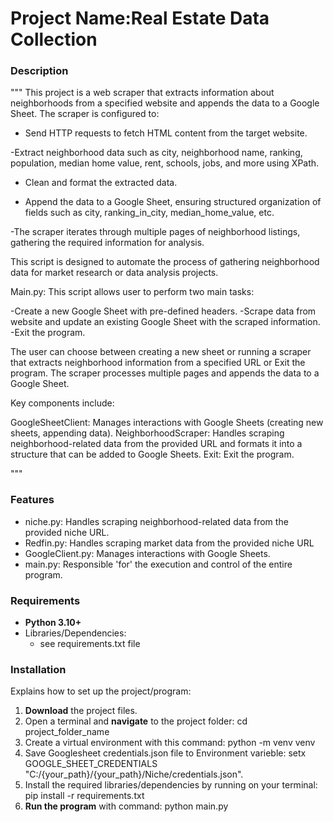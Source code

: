 # Project Name:Real Estate Data Collection

### Description
"""
This project is a web scraper that extracts information about neighborhoods from a specified website and appends the data to a Google Sheet. 
The scraper is configured to:

- Send HTTP requests to fetch HTML content from the target website.

-Extract neighborhood data such as city, neighborhood name, ranking, population, median home value, rent, schools, jobs, and more using XPath.

- Clean and format the extracted data.

- Append the data to a Google Sheet, ensuring structured organization of fields such as city, ranking_in_city, median_home_value, etc.

-The scraper iterates through multiple pages of neighborhood listings, gathering the required information for analysis.

This script is designed to automate the process of gathering neighborhood data for market research or data analysis projects.

Main.py:
  This script allows user to perform two main tasks:

-Create a new Google Sheet with pre-defined headers.
-Scrape data from website and update an existing Google Sheet with the scraped information.
-Exit the program.

The user can choose between creating a new sheet or running a scraper that extracts neighborhood information from a specified URL or Exit the program. 
The scraper processes multiple pages and appends the data to a Google Sheet.

Key components include:

GoogleSheetClient: Manages interactions with Google Sheets (creating new sheets, appending data).
NeighborhoodScraper: Handles scraping neighborhood-related data from the provided URL and formats it into a structure that can be added to Google Sheets.
Exit: Exit the program.


"""
### Features
- niche.py: Handles scraping neighborhood-related data from the provided niche URL.
- Redfin.py: Handles scraping market data from the provided niche URL
- GoogleClient.py: Manages interactions with Google Sheets.
- main.py: Responsible 'for' the execution and control of the entire program.  

### Requirements
- **Python 3.10+**
- Libraries/Dependencies:
    - see requirements.txt file


### Installation
Explains how to set up the project/program:
1. **Download** the project files.
2. Open a terminal and **navigate** to the project folder: cd project_folder_name
3. Create a virtual environment with this command: python -m venv venv 
4. Save Googlesheet credentials.json file to Environment varieble: setx GOOGLE_SHEET_CREDENTIALS   "C:/{your_path}/{your_path}/Niche/credentials.json".
5. Install the required libraries/dependencies by running on your terminal: pip install -r requirements.txt
6. **Run the program** with command: python main.py
